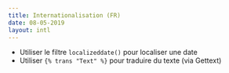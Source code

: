 ```yaml
---
title: Internationalisation (FR)
date: 08-05-2019
layout: intl
---
```

<!-- break -->
- Utiliser le filtre `localizeddate()` pour localiser une date
- Utiliser `{% trans "Text" %}` pour traduire du texte (via Gettext)
